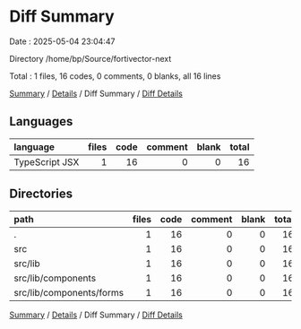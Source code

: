 # Diff Summary

Date : 2025-05-04 23:04:47

Directory /home/bp/Source/fortivector-next

Total : 1 files,  16 codes, 0 comments, 0 blanks, all 16 lines

[Summary](results.md) / [Details](details.md) / Diff Summary / [Diff Details](diff-details.md)

## Languages
| language | files | code | comment | blank | total |
| :--- | ---: | ---: | ---: | ---: | ---: |
| TypeScript JSX | 1 | 16 | 0 | 0 | 16 |

## Directories
| path | files | code | comment | blank | total |
| :--- | ---: | ---: | ---: | ---: | ---: |
| . | 1 | 16 | 0 | 0 | 16 |
| src | 1 | 16 | 0 | 0 | 16 |
| src/lib | 1 | 16 | 0 | 0 | 16 |
| src/lib/components | 1 | 16 | 0 | 0 | 16 |
| src/lib/components/forms | 1 | 16 | 0 | 0 | 16 |

[Summary](results.md) / [Details](details.md) / Diff Summary / [Diff Details](diff-details.md)